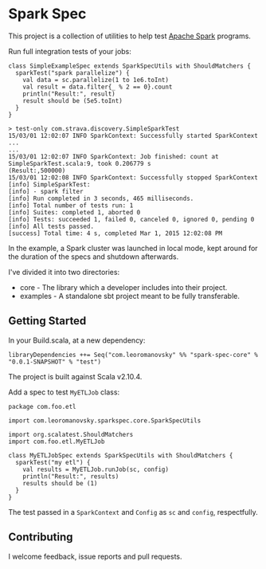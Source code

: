 # Spark Spec

This project is a collection of utilities to help test [Apache Spark](https://spark.apache.org) programs.

Run full integration tests of your jobs:

```
class SimpleExampleSpec extends SparkSpecUtils with ShouldMatchers {
  sparkTest("spark parallelize") {
    val data = sc.parallelize(1 to 1e6.toInt)
    val result = data.filter{_ % 2 == 0}.count
    println("Result:", result)
    result should be (5e5.toInt)
  }
}

> test-only com.strava.discovery.SimpleSparkTest
15/03/01 12:02:07 INFO SparkContext: Successfully started SparkContext
...
...
15/03/01 12:02:07 INFO SparkContext: Job finished: count at SimpleSparkTest.scala:9, took 0.206779 s
(Result:,500000)
15/03/01 12:02:08 INFO SparkContext: Successfully stopped SparkContext
[info] SimpleSparkTest:
[info] - spark filter
[info] Run completed in 3 seconds, 465 milliseconds.
[info] Total number of tests run: 1
[info] Suites: completed 1, aborted 0
[info] Tests: succeeded 1, failed 0, canceled 0, ignored 0, pending 0
[info] All tests passed.
[success] Total time: 4 s, completed Mar 1, 2015 12:02:08 PM
```

In the example, a Spark cluster was launched in local mode, kept around for the duration of the specs and shutdown afterwards.

I've divided it into two directories:

* core - The library which a developer includes into their project.
* examples - A standalone sbt project meant to be fully transferable.

## Getting Started

In your Build.scala, at a new dependency: 

```
libraryDependencies ++= Seq("com.leoromanovsky" %% "spark-spec-core" % "0.0.1-SNAPSHOT" % "test")
```

The project is built against Scala v2.10.4.

Add a spec to test `MyETLJob` class:

```
package com.foo.etl

import com.leoromanovsky.sparkspec.core.SparkSpecUtils

import org.scalatest.ShouldMatchers
import com.foo.etl.MyETLJob

class MyETLJobSpec extends SparkSpecUtils with ShouldMatchers {
  sparkTest("my etl") {
    val results = MyETLJob.runJob(sc, config)
    println("Result:", results)
    results should be (1)
  }
}
```

The test passed in a `SparkContext` and `Config` as `sc` and `config`, respectfully.

## Contributing

I welcome feedback, issue reports and pull requests.
